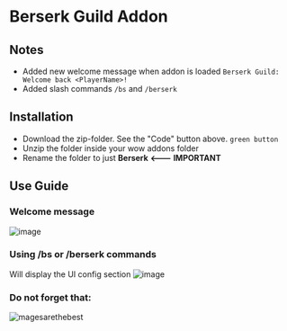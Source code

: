 # Berserk Guild Addon

## Notes
- Added new welcome message when addon is loaded `Berserk Guild: Welcome back <PlayerName>!`
- Added slash commands `/bs` and `/berserk`

## Installation
- Download the zip-folder. See the "Code" button above. `green button`
- Unzip the folder inside your wow addons folder
- Rename the folder to just **Berserk**   **<--- IMPORTANT**


## Use Guide
### Welcome message
![image](https://user-images.githubusercontent.com/1949867/99827492-b11b3000-2b27-11eb-88ae-893a7cf14714.png)

### Using **/bs** or **/berserk** commands
Will display the UI config section
![image](https://user-images.githubusercontent.com/1949867/99913158-dba2ef80-2cc5-11eb-8555-a119e3db5027.png)



### Do not forget that:
![magesarethebest](https://user-images.githubusercontent.com/1949867/99911889-50c1f500-2cc5-11eb-8b8e-c78862072c09.PNG)

